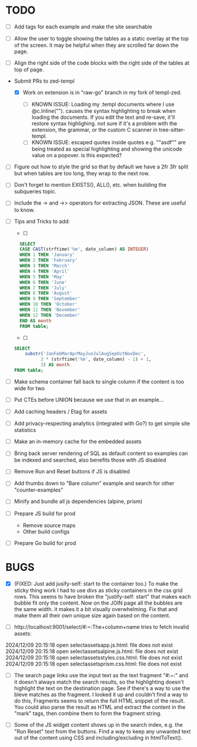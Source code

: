 # TODO

- [ ] Add tags for each example and make the site searchable

- [ ] Allow the user to toggle showing the tables as a static overlay at the top of the screen. it may be helpful when they are scrolled far down the page.

- [ ] Align the right side of the code blocks with the right side of the tables at top of page.

- Submit PRs to zed-templ

  - [x] Work on extension is in "raw-go" branch in my fork of templ-zed.

    - [ ] KNOWN ISSUE: Loading my .templ documents where I use @c.Inline("")</span>. causes the syntax highlighting to break when loading the documents. If you edit the text and re-save, it'll restore syntax highlighing. not sure if it's a problem with the extension, the grammar, or the custom C scanner in tree-sitter-templ.
    - [ ] KNOWN ISSUE: escaped quotes inside quotes e.g. "\"asdf\"" are being treated as special highlighting and showing the unicode value on a popover. is this expected?

- [ ] Figure out how to style the grid so that by default we have a 2fr 3fr split but when tables are too long, they wrap to the next row.

- [ ] Don't forget to mention EXISTS(), ALL(), etc. when building the subqueries topic.

- [ ] Include the -> and ->> operators for extracting JSON. These are useful to know.

- [ ] Tips and Tricks to add:

  - [ ]

  ```sql
    SELECT
    CASE CAST(strftime('%m', date_column) AS INTEGER)
    WHEN 1 THEN 'January'
    WHEN 2 THEN 'February'
    WHEN 3 THEN 'March'
    WHEN 4 THEN 'April'
    WHEN 5 THEN 'May'
    WHEN 6 THEN 'June'
    WHEN 7 THEN 'July'
    WHEN 8 THEN 'August'
    WHEN 9 THEN 'September'
    WHEN 10 THEN 'October'
    WHEN 11 THEN 'November'
    WHEN 12 THEN 'December'
    END AS month
    FROM table;
  ```

  - [ ]

  ```sql
  SELECT
      substr('JanFebMarAprMayJunJulAugSepOctNovDec',
            3 * (strftime('%m', date_column) - 1) + 1,
            3) AS month
  FROM table;
  ```

- [ ] Make schema container fall back to single column if the content is too wide for two

- [ ] Put CTEs before UNION because we use that in an example...

- [ ] Add caching headers / Etag for assets

- [ ] Add privacy-respecting analytics (integrated with Go?) to get simple site statistics

- [ ] Make an in-memory cache for the embedded assets

- [ ] Bring back server rendering of SQL as default content so examples can be indexed and searched, also benefits those with JS disabled

- [ ] Remove Run and Reset buttons if JS is disabled

- [ ] Add thumbs down to "Bare column" example and search for other "counter-examples"

- [ ] Minify and bundle all js dependencies (alpine, prism)

- [ ] Prepare JS build for prod
  - Remove source maps
  - Other build configs
- [ ] Prepare Go build for prod

# BUGS

- [x] (FIXED: Just add jusify-self: start to the container too.) To make the sticky thing work I had to use divs as sticky containers in the css grid rows. This seems to have broken the "justify-self: start" that makes each bubble fit only the content. Now on the JOIN page all the bubbles are the same width. it makes it a bit visually overwhelming. Fix that and make them all their own unique size again based on the content.

- [ ] http://localhost:9001/select/#:~:The+column+name tries to fetch invalid assets:

2024/12/09 20:15:18 open selectassetsapp.js.html: file does not exist
2024/12/09 20:15:18 open selectassetsalpine.js.html: file does not exist
2024/12/09 20:15:18 open selectassetsstyles.css.html: file does not exist
2024/12/09 20:15:18 open selectassetsprism.css.html: file does not exist

- [ ] The search page links use the input text as the text fragment "#:~:" and it doesn't always match the search results, so the highlighting doesn't highlight the text on the destination page. See if there's a way to use the bleve matches as the fragment. I looked it up and couldn't find a way to do this, Fragments seems to return the full HTML snippet of the result. You could also parse the result as HTML and extract the content in the "mark" tags, then combine them to form the fragment string.

- [ ] Some of the JS widget content shows up in the search index, e.g. the "Run Reset" text from the buttons. Find a way to keep any unwanted text out of the content using CSS and including/excluding in htmlToText().
